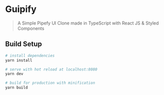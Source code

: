 # Guipify

> A Simple Pipefy UI Clone made in TypeScript with React JS & Styled Components

## Build Setup

``` bash
# install dependencies
yarn install

# serve with hot reload at localhost:8080
yarn dev

# build for production with minification
yarn build
```